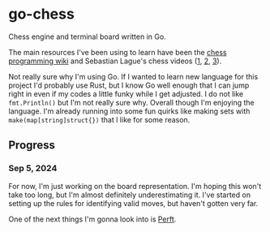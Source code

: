 # go-chess

Chess engine and terminal board written in Go.

The main resources I've been using to learn have been the [chess programming wiki](https://www.chessprogramming.org)
and Sebastian Lague's chess videos ([1](https://www.youtube.com/watch?v=U4ogK0MIzqk), [2](https://www.youtube.com/watch?v=_vqlIPDR2TU), [3](https://www.youtube.com/watch?v=Ne40a5LkK6A)).

Not really sure why I'm using Go. If I wanted to learn new language for this
project I'd probably use Rust, but I know Go well enough that I can jump
right in even if my codes a little funky while I get adjusted. I do not like
`fmt.Println()` but I'm not really sure why. Overall though I'm enjoying the
language. I'm already running into some fun quirks like making sets with
`make(map[string]struct{})` that I like for some reason.

## Progress

### Sep 5, 2024

For now, I'm just working on the board representation. I'm hoping this
won't take too long, but I'm almost definitely underestimating it. I've started
on setting up the rules for identifying valid moves, but haven't gotten very far.

One of the next things I'm gonna look into is [Perft](https://www.chessprogramming.org/Perft).
